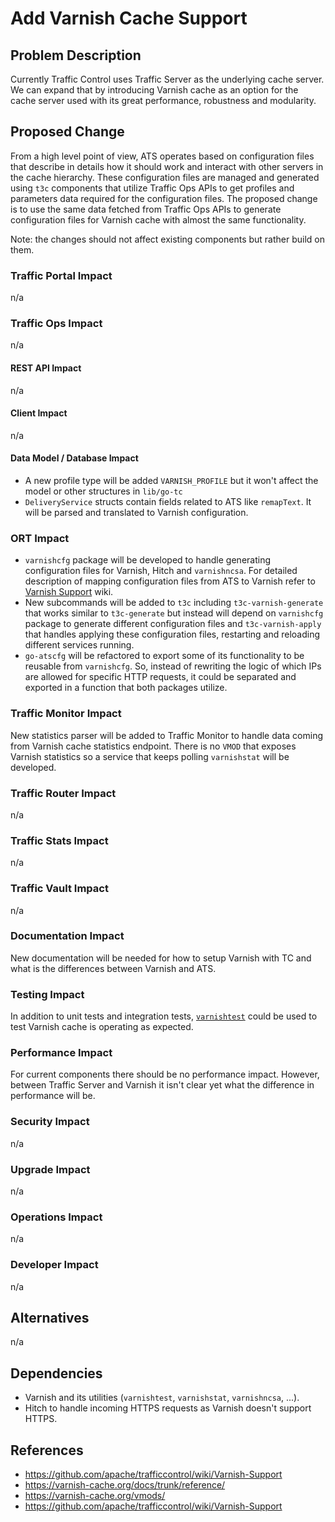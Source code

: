 <!--
Licensed to the Apache Software Foundation (ASF) under one
or more contributor license agreements.  See the NOTICE file
distributed with this work for additional information
regarding copyright ownership.  The ASF licenses this file
to you under the Apache License, Version 2.0 (the
"License"); you may not use this file except in compliance
with the License.  You may obtain a copy of the License at

    http://www.apache.org/licenses/LICENSE-2.0

Unless required by applicable law or agreed to in writing,
software distributed under the License is distributed on an
"AS IS" BASIS, WITHOUT WARRANTIES OR CONDITIONS OF ANY
KIND, either express or implied.  See the License for the
specific language governing permissions and limitations
under the License.
-->
# Add Varnish Cache Support

## Problem Description

Currently Traffic Control uses Traffic Server as the underlying cache server. We can expand that by introducing Varnish cache as an option for the cache server used with its great performance, robustness and modularity.

## Proposed Change

From a high level point of view, ATS operates based on configuration files that describe in details how it should work and interact with other servers in the cache hierarchy. These configuration files are managed and generated using `t3c` components that utilize Traffic Ops APIs to get profiles and parameters data required for the configuration files. The proposed change is to use the same data fetched from Traffic Ops APIs to generate configuration files for Varnish cache with almost the same functionality.

Note: the changes should not affect existing components but rather build on them.

### Traffic Portal Impact

n/a

### Traffic Ops Impact

n/a

#### REST API Impact

n/a

#### Client Impact

n/a

#### Data Model / Database Impact

- A new profile type will be added `VARNISH_PROFILE` but it won't affect the model or other structures in `lib/go-tc`
- `DeliveryService` structs contain fields related to ATS like `remapText`. It will be parsed and translated to Varnish configuration.

### ORT Impact

- `varnishcfg` package will be developed to handle generating configuration files for Varnish, Hitch and `varnishncsa`. For detailed description of mapping configuration files from ATS to Varnish refer to [Varnish Support](https://github.com/apache/trafficcontrol/wiki/Varnish-Support) wiki.
- New subcommands will be added to `t3c` including `t3c-varnish-generate` that works similar to `t3c-generate` but instead will depend on `varnishcfg` package to generate different configuration files and `t3c-varnish-apply` that handles applying these configuration files, restarting and reloading different services running.
- `go-atscfg` will be refactored to export some of its functionality to be reusable from `varnishcfg`. So, instead of rewriting the logic of which IPs are allowed for specific HTTP requests, it could be separated and exported in a function that both packages utilize.

### Traffic Monitor Impact

New statistics parser will be added to Traffic Monitor to handle data coming from Varnish cache statistics endpoint. There is no `VMOD` that exposes Varnish statistics so a service that keeps polling `varnishstat` will be developed.

### Traffic Router Impact

n/a

### Traffic Stats Impact

n/a

### Traffic Vault Impact

n/a

### Documentation Impact

New documentation will be needed for how to setup Varnish with TC and what is the differences between Varnish and ATS.

### Testing Impact

In addition to unit tests and integration tests, [`varnishtest`](https://varnish-cache.org/docs/trunk/reference/varnishtest.html) could be used to test Varnish cache is operating as expected.

### Performance Impact

For current components there should be no performance impact. However, between Traffic Server and Varnish it isn't clear yet what the difference in performance will be.

### Security Impact

n/a

### Upgrade Impact

n/a

### Operations Impact

n/a

### Developer Impact

n/a

## Alternatives

n/a

## Dependencies

- Varnish and its utilities (`varnishtest`, `varnishstat`, `varnishncsa`, ...).
- Hitch to handle incoming HTTPS requests as Varnish doesn't support HTTPS.

## References

- https://github.com/apache/trafficcontrol/wiki/Varnish-Support
- https://varnish-cache.org/docs/trunk/reference/
- https://varnish-cache.org/vmods/
- https://github.com/apache/trafficcontrol/wiki/Varnish-Support

